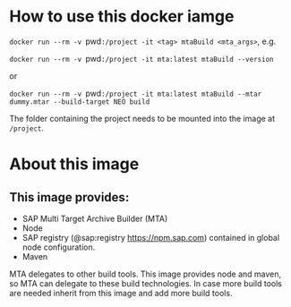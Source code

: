 # How to use this docker iamge

`docker run --rm -v `pwd`:/project -it <tag> mtaBuild <mta_args>`, e.g.

`docker run --rm -v `pwd`:/project -it mta:latest mtaBuild --version`

or

`docker run --rm -v `pwd`:/project -it mta:latest mtaBuild --mtar dummy.mtar --build-target NEO build`

The folder containing the project needs to be mounted into the image at `/project`.

# About this image

## This image provides:

- SAP Multi Target Archive Builder (MTA)
- Node
- SAP registry (@sap:registry https://npm.sap.com) contained in global node configuration.
- Maven

MTA delegates to other build tools. This image provides node and maven, so MTA can delegate
to these build technologies. In case more build tools are needed inherit from this image and
add more build tools.
